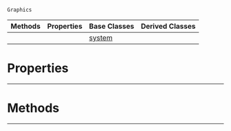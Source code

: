  `Graphics`

|Methods|Properties|Base Classes|Derived Classes|
|---|---|---|---|
| | |[system](https://github.com/zeroengineteam/ZeroDocs/blob/master/code_reference/class_reference/system.markdown)| |


 #  Properties


---  
 #  Methods


---  
 

 